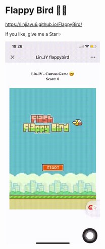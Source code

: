 # Flappy Bird 🥴🥳

https://linjiayu6.github.io/FlappyBird/

If you like, give me a Star✨

<img src="img/readme.gif" width='300'/>
